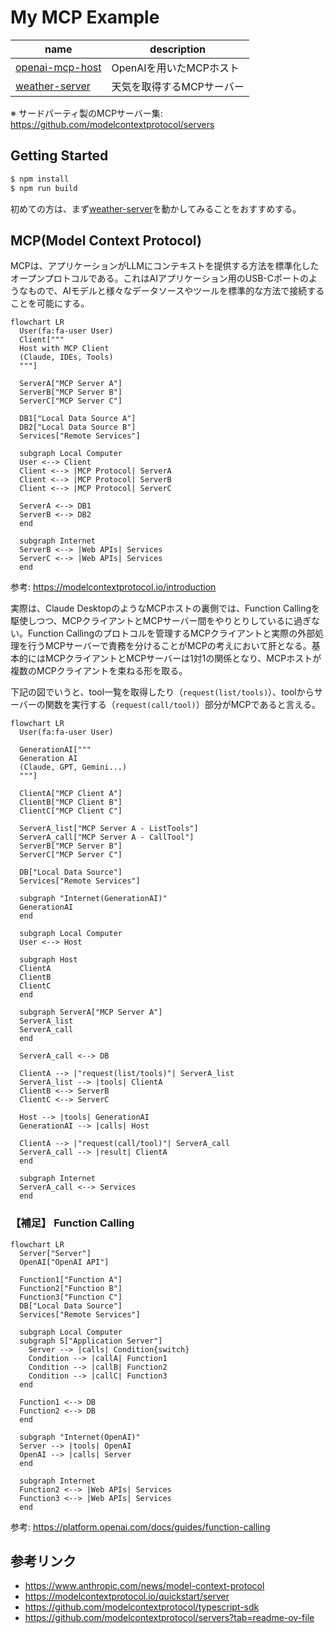 <link
  href="https://cdnjs.cloudflare.com/ajax/libs/font-awesome/6.5.1/css/all.min.css"
  rel="stylesheet"
/>

# My MCP Example

|name|description|
|---|---|
|[openai-mcp-host](./apps/openai-mcp-host/)|OpenAIを用いたMCPホスト|
|[weather-server](./apps/weather-server/)|天気を取得するMCPサーバー|

※ サードパーティ製のMCPサーバー集: https://github.com/modelcontextprotocol/servers

## Getting Started

```sh
$ npm install
$ npm run build
```

初めての方は、まず[weather-server](./apps/weather-server/README.md)を動かしてみることをおすすめする。

## MCP(Model Context Protocol)

MCPは、アプリケーションがLLMにコンテキストを提供する方法を標準化したオープンプロトコルである。これはAIアプリケーション用のUSB-Cポートのようなもので、AIモデルと様々なデータソースやツールを標準的な方法で接続することを可能にする。

```mermaid
flowchart LR
  User(fa:fa-user User)
  Client["""
  Host with MCP Client
  (Claude, IDEs, Tools)
  """]

  ServerA["MCP Server A"]
  ServerB["MCP Server B"]
  ServerC["MCP Server C"]

  DB1["Local Data Source A"]
  DB2["Local Data Source B"]
  Services["Remote Services"]

  subgraph Local Computer
  User <--> Client
  Client <--> |MCP Protocol| ServerA
  Client <--> |MCP Protocol| ServerB
  Client <--> |MCP Protocol| ServerC

  ServerA <--> DB1
  ServerB <--> DB2
  end

  subgraph Internet
  ServerB <--> |Web APIs| Services
  ServerC <--> |Web APIs| Services
  end
```

参考: https://modelcontextprotocol.io/introduction


実際は、Claude DesktopのようなMCPホストの裏側では、Function Callingを駆使しつつ、MCPクライアントとMCPサーバー間をやりとりしているに過ぎない。Function Callingのプロトコルを管理するMCPクライアントと実際の外部処理を行うMCPサーバーで責務を分けることがMCPの考えにおいて肝となる。基本的にはMCPクライアントとMCPサーバーは1対1の関係となり、MCPホストが複数のMCPクライアントを束ねる形を取る。

下記の図でいうと、tool一覧を取得したり（`request(list/tools)`）、toolからサーバーの関数を実行する（`request(call/tool)`）部分がMCPであると言える。

```mermaid
flowchart LR
  User(fa:fa-user User)

  GenerationAI["""
  Generation AI
  (Claude, GPT, Gemini...)
  """]

  ClientA["MCP Client A"]
  ClientB["MCP Client B"]
  ClientC["MCP Client C"]

  ServerA_list["MCP Server A - ListTools"]
  ServerA_call["MCP Server A - CallTool"]
  ServerB["MCP Server B"]
  ServerC["MCP Server C"]

  DB["Local Data Source"]
  Services["Remote Services"]

  subgraph "Internet(GenerationAI)"
  GenerationAI
  end

  subgraph Local Computer
  User <--> Host

  subgraph Host
  ClientA
  ClientB
  ClientC
  end

  subgraph ServerA["MCP Server A"]
  ServerA_list
  ServerA_call
  end

  ServerA_call <--> DB

  ClientA --> |"request(list/tools)"| ServerA_list
  ServerA_list --> |tools| ClientA
  ClientB <--> ServerB
  ClientC <--> ServerC

  Host --> |tools| GenerationAI
  GenerationAI --> |calls| Host

  ClientA --> |"request(call/tool)"| ServerA_call
  ServerA_call --> |result| ClientA
  end

  subgraph Internet
  ServerA_call <--> Services
  end

```

### 【補足】 Function Calling

```mermaid
flowchart LR
  Server["Server"]
  OpenAI["OpenAI API"]

  Function1["Function A"]
  Function2["Function B"]
  Function3["Function C"]
  DB["Local Data Source"]
  Services["Remote Services"]

  subgraph Local Computer
  subgraph S["Application Server"]
    Server --> |calls| Condition{switch}
    Condition --> |callA| Function1
    Condition --> |callB| Function2
    Condition --> |callC| Function3
  end

  Function1 <--> DB
  Function2 <--> DB
  end

  subgraph "Internet(OpenAI)"
  Server --> |tools| OpenAI
  OpenAI --> |calls| Server
  end

  subgraph Internet
  Function2 <--> |Web APIs| Services
  Function3 <--> |Web APIs| Services
  end
```

参考: https://platform.openai.com/docs/guides/function-calling

## 参考リンク

- https://www.anthropic.com/news/model-context-protocol
- https://modelcontextprotocol.io/quickstart/server
- https://github.com/modelcontextprotocol/typescript-sdk
- https://github.com/modelcontextprotocol/servers?tab=readme-ov-file
